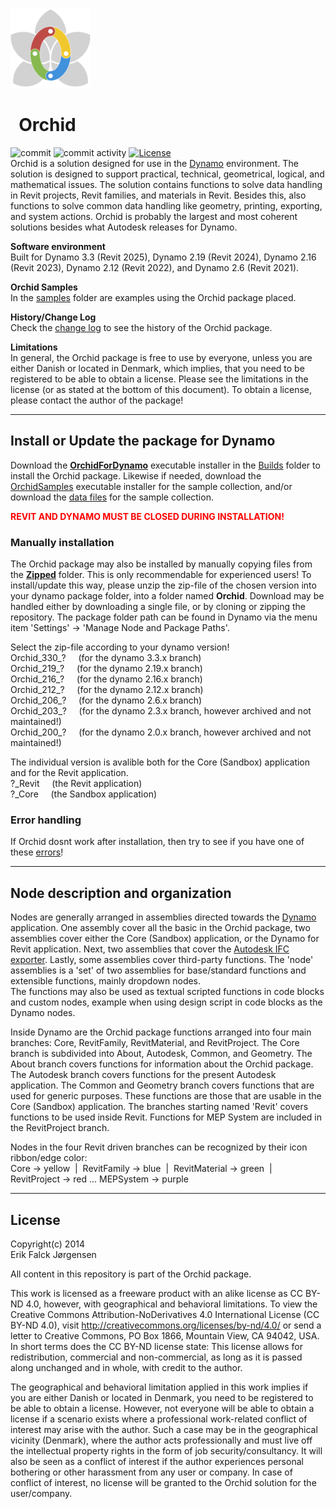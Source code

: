 ﻿![logo](img/logo.png)
# &nbsp; Orchid
  
![commit](https://img.shields.io/github/last-commit/erfajo/orchidfordynamo)
![commit activity](https://img.shields.io/github/commit-activity/y/erfajo/orchidfordynamo)
[![License](https://img.shields.io/badge/License-Freeware-red)](license.md)  
Orchid is a solution designed for use in the [Dynamo](http://dynamobim.org) environment. The solution is designed to support practical, technical, geometrical, logical, and mathematical issues. The solution contains functions to solve data handling in Revit projects, Revit families, and materials in Revit. Besides this, also functions to solve common data handling like geometry, printing, exporting, and system actions. Orchid is probably the largest and most coherent solutions besides what Autodesk releases for Dynamo.  
  
**Software environment**  
Built for Dynamo 3.3 (Revit 2025), Dynamo 2.19 (Revit 2024), Dynamo 2.16 (Revit 2023), Dynamo 2.12 (Revit 2022), and Dynamo 2.6 (Revit 2021).  
  
**Orchid Samples**  
In the [samples](Samples) folder are examples using the Orchid package placed.  
  
**History/Change Log**  
Check the [change log](changeLog.md) to see the history of the Orchid package.  
  
**Limitations**  
In general, the Orchid package is free to use by everyone, unless you are either Danish or located in Denmark, which implies, that you need to be registered to be able to obtain a license. Please see the limitations in the license (or as stated at the bottom of this document). To obtain a license, please contact the author of the package!  
  
---
## Install or Update the package for Dynamo
Download the **[OrchidForDynamo](Builds/OrchidForDynamo.exe)** executable installer in the [Builds](Builds) folder to install the Orchid package. Likewise if needed, download the [OrchidSamples](Builds/OrchidSamples.exe) executable installer for the sample collection, and/or download the [data files](Builds/OrchidSampleDataFiles.exe) for the sample collection.
  
<span style="color: red">**REVIT AND DYNAMO MUST BE CLOSED DURING INSTALLATION!**</span>  
  
### Manually installation
The Orchid package may also be installed by manually copying files from the **[Zipped](Zipped)** folder. This is only recommendable for experienced users! To install/update this way, please unzip the zip-file of the chosen version into your dynamo package folder, into a folder named **Orchid**. Download may be handled either by downloading a single file, or by cloning or zipping the repository. The package folder path can be found in Dynamo via the menu item 'Settings' -> 'Manage Node and Package Paths'.  
  
Select the zip-file according to your dynamo version!  
Orchid_330_? &nbsp;&nbsp;&nbsp; (for the dynamo 3.3.x branch)  
Orchid_219_? &nbsp;&nbsp;&nbsp; (for the dynamo 2.19.x branch)  
Orchid_216_? &nbsp;&nbsp;&nbsp; (for the dynamo 2.16.x branch)  
Orchid_212_? &nbsp;&nbsp;&nbsp; (for the dynamo 2.12.x branch)  
Orchid_206_? &nbsp;&nbsp;&nbsp; (for the dynamo 2.6.x branch)  
Orchid_203_? &nbsp;&nbsp;&nbsp; (for the dynamo 2.3.x branch, however archived and not maintained!)  
Orchid_200_? &nbsp;&nbsp;&nbsp; (for the dynamo 2.0.x branch, however archived and not maintained!)  
  
The individual version is avalible both for the Core (Sandbox) application and for the Revit application.  
?_Revit &nbsp;&nbsp;&nbsp; (the Revit application)  
?_Core &nbsp;&nbsp;&nbsp; (the Sandbox application)  
  
### Error handling
If Orchid dosnt work after installation, then try to see if you have one of these [errors](Error.md)!  
  
---
## Node description and organization
Nodes are generally arranged in assemblies directed towards the [Dynamo](http://dynamobim.org) application. One assembly cover all the basic in the Orchid package, two assemblies cover either the Core (Sandbox) application, or the Dynamo for Revit application. Next, two assemblies that cover the [Autodesk IFC exporter](http://github.com/Autodesk/revit-ifc). Lastly, some assemblies cover third-party functions. The 'node' assemblies is a 'set' of two assemblies for base/standard functions and extensible functions, mainly dropdown nodes.  
The functions may also be used as textual scripted functions in code blocks and custom nodes, example when using design script in code blocks as the Dynamo nodes.  
  
Inside Dynamo are the Orchid package functions arranged into four main branches: Core, RevitFamily, RevitMaterial, and RevitProject. The Core branch is subdivided into About, Autodesk, Common, and Geometry. The About branch covers functions for information about the Orchid package. The Autodesk branch covers functions for the present Autodesk application. The Common and Geometry branch covers functions that are used for generic purposes. These functions are those that are usable in the Core (Sandbox) application. The branches starting named 'Revit' covers functions to be used inside Revit. Functions for MEP System are included in the RevitProject branch.  
  
Nodes in the four Revit driven branches can be recognized by their icon ribbon/edge color:  
Core -> yellow &nbsp;|&nbsp; RevitFamily -> blue &nbsp;|&nbsp; RevitMaterial -> green &nbsp;|&nbsp; RevitProject -> red ... MEPSystem -> purple  
  
---
## License
Copyright(c) 2014  
Erik Falck Jørgensen  
  
All content in this repository is part of the Orchid package.  
  
This work is licensed as a freeware product with an alike license as CC BY-ND 4.0, however, with geographical and behavioral limitations. To view the Creative Commons Attribution-NoDerivatives 4.0 International License (CC BY-ND 4.0), visit http://creativecommons.org/licenses/by-nd/4.0/ or send a letter to Creative Commons, PO Box 1866, Mountain View, CA 94042, USA.  
In short terms does the CC BY-ND license state: This license allows for redistribution, commercial and non-commercial, as long as it is passed along unchanged and in whole, with credit to the author.  
  
The geographical and behavioral limitation applied in this work implies if you are either Danish or located in Denmark, you need to be registered to be able to obtain a license. However, not everyone will be able to obtain a license if a scenario exists where a professional work-related conflict of interest may arise with the author. Such a case may be in the geographical vicinity (Denmark), where the author acts professionally and must live off the intellectual property rights in the form of job security/consultancy. It will also be seen as a conflict of interest if the author experiences personal bothering or other harassment from any user or company. In case of conflict of interest, no license will be granted to the Orchid solution for the user/company.  
